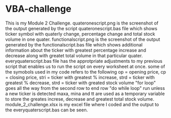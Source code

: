 # VBA-challenge
This is my Module 2 Challenge.
quateronescript.png is the screenshot of the output generated by the script quateronescript.bas file which shows ticker symbol with quaterly change, percentage change and total stock volume in one quater.
functionalscript.png is the screenshot of the output generated by the functionalscript.bas file which shows additional information about the ticker with greatest percentage increase and decrease along with greatet total volume in that particular quater.
everyquaterscript.bas file has the approtpriate adjustments to my previous script that enables us to run the script on every worksheet at once.
some of the symobols used in my code refers to the following
op = opening price, cp = closing price, stri = ticker with greatest % increase, strd = ticker with greatest % decrease, strd = ticker with greated stock volume
"for loop" goes all the way from the second row to end row
"do while loop" run unless a new ticker is detected
maxa, mina and tt are used as a temporary variable to store the greates increse, decrease and greatest total stock volume.
module_2_challenge.xlsx is my excel file where I coded and the output to the everyquaterscript.bas can be seen.
